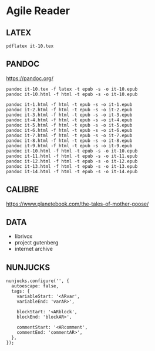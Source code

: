 Agile Reader
============

## LATEX

    pdflatex it-10.tex

## PANDOC

https://pandoc.org/

    pandoc it-10.tex -f latex -t epub -s -o it-10.epub
    pandoc it-10.html -f html -t epub -s -o it-10.epub

    pandoc it-1.html -f html -t epub -s -o it-1.epub
    pandoc it-2.html -f html -t epub -s -o it-2.epub
    pandoc it-3.html -f html -t epub -s -o it-3.epub
    pandoc it-4.html -f html -t epub -s -o it-4.epub
    pandoc it-5.html -f html -t epub -s -o it-5.epub
    pandoc it-6.html -f html -t epub -s -o it-6.epub
    pandoc it-7.html -f html -t epub -s -o it-7.epub
    pandoc it-8.html -f html -t epub -s -o it-8.epub
    pandoc it-9.html -f html -t epub -s -o it-9.epub
    pandoc it-10.html -f html -t epub -s -o it-10.epub
    pandoc it-11.html -f html -t epub -s -o it-11.epub
    pandoc it-12.html -f html -t epub -s -o it-12.epub
    pandoc it-13.html -f html -t epub -s -o it-13.epub
    pandoc it-14.html -f html -t epub -s -o it-14.epub

## CALIBRE

https://www.planetebook.com/the-tales-of-mother-goose/

## DATA

- librivox
- project gutenberg
- internet archive

## NUNJUCKS

    nunjucks.configure('', {
      autoescape: false,
      tags: {
        variableStart: '<ARvar',
        variableEnd: 'varAR>',
    
        blockStart: '<ARblock',
        blockEnd: 'blockAR>',
    
        commentStart: '<ARcomment',
        commentEnd: 'commentAR>',
      },
    });
